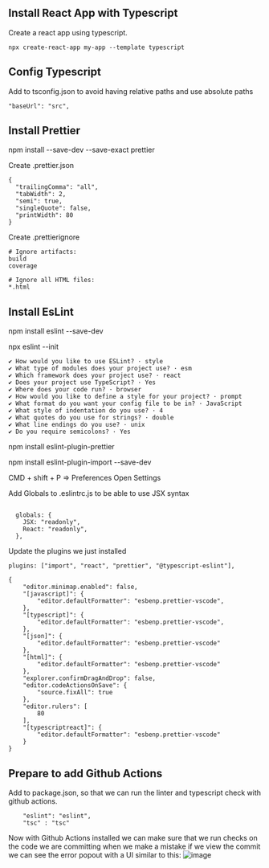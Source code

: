 ## Install React App with Typescript

Create a react app using typescript.

```
npx create-react-app my-app --template typescript
```
## Config Typescript

Add to tsconfig.json to avoid having relative paths and use
absolute paths

```
"baseUrl": "src",
```
## Install Prettier 

npm install --save-dev --save-exact prettier


Create .prettier.json
```
{
  "trailingComma": "all",
  "tabWidth": 2,
  "semi": true,
  "singleQuote": false,
  "printWidth": 80
}
```
Create .prettierignore

```
# Ignore artifacts:
build
coverage

# Ignore all HTML files:
*.html
```

## Install EsLint

npm install eslint --save-dev

npx eslint --init

```
✔ How would you like to use ESLint? · style
✔ What type of modules does your project use? · esm
✔ Which framework does your project use? · react
✔ Does your project use TypeScript? · Yes
✔ Where does your code run? · browser
✔ How would you like to define a style for your project? · prompt
✔ What format do you want your config file to be in? · JavaScript
✔ What style of indentation do you use? · 4
✔ What quotes do you use for strings? · double
✔ What line endings do you use? · unix
✔ Do you require semicolons? · Yes
```
npm install eslint-plugin-prettier

npm install eslint-plugin-import --save-dev

CMD + shift + P => Preferences Open Settings

Add Globals to .eslintrc.js to be able to use JSX syntax
```

  globals: {
    JSX: "readonly",
    React: "readonly",
  },
  ```
Update the plugins we just installed
```
plugins: ["import", "react", "prettier", "@typescript-eslint"],
```

```
{
    "editor.minimap.enabled": false,
    "[javascript]": {
        "editor.defaultFormatter": "esbenp.prettier-vscode",
    },
    "[typescript]": {
        "editor.defaultFormatter": "esbenp.prettier-vscode",
    },
    "[json]": {
        "editor.defaultFormatter": "esbenp.prettier-vscode"
    },
    "[html]": {
        "editor.defaultFormatter": "esbenp.prettier-vscode"
    },
    "explorer.confirmDragAndDrop": false,
    "editor.codeActionsOnSave": {
        "source.fixAll": true
    },
    "editor.rulers": [
        80
    ],
    "[typescriptreact]": {
        "editor.defaultFormatter": "esbenp.prettier-vscode"
    }
}
```

## Prepare to add Github Actions

Add to package.json, so that we can run the linter and typescript check with
github actions.

```
    "eslint": "eslint",
    "tsc" : "tsc"
```
Now with Github Actions installed we can make sure that we run checks on the 
code we are committing when we make a mistake if we view the commit we can see 
the error popout with a UI similar to this:
![image](https://user-images.githubusercontent.com/4765784/119687623-3693db80-bdfc-11eb-813a-8684f896c380.png)
